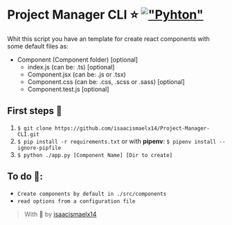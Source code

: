 # Project Manager CLI ⭐ [!["Pyhton"](https://img.shields.io/badge/python-3.9.1%20-gray.svg?longCache=true&logo=python&colorB=yellow)](https://www.python.org/downloads/release/python-391/)
Whit this script you have an template for create react components with some default files as:


- Component (Component folder) [optional]
  - index.js (can be: .ts) [optional]
  - Component.jsx (can be: .js or .tsx)
  - Component.css (can be:  .css, .scss or .sass)  [optional]
  - Component.test.js [optional]


## First steps 🦶

1. `$ git clone https://github.com/isaacismaelx14/Project-Manager-CLI.git`
2. `$ pip install -r requirements.txt` or with **pipenv**: `$ pipenv install --ignore-pipfile`
3. `$ python ./app.py [Component Name] [Dir to create]`

## To do 📃:
- `Create components by default in ./src/components`
- `read options from a configuration file`

> With 💖 by [isaacismaelx14](https://github.com/isaacismaelx14)
